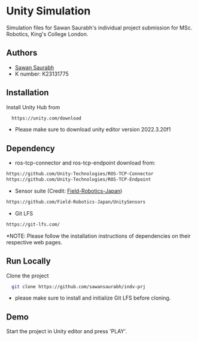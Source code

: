
# Unity Simulation
Simulation files for Sawan Saurabh's individual project submission for MSc. Robotics, King's College London. 



## Authors

- [Sawan Saurabh](https://www.linkedin.com/in/sawan-saurabh/)
- K number: K23131775

## Installation

Install Unity Hub from 

```bash
  https://unity.com/download
```
* Please make sure to download unity editor version 2022.3.20f1


## Dependency

* ros-tcp-connector and ros-tcp-endpoint
 download from: 
```bash
https://github.com/Unity-Technologies/ROS-TCP-Connector
https://github.com/Unity-Technologies/ROS-TCP-Endpoint
```
*  Sensor suite (Credit: [Field-Robotics-Japan](https://github.com/Field-Robotics-Japan))
```bash
https://github.com/Field-Robotics-Japan/UnitySensors
```
* Git LFS
```bash
https://git-lfs.com/
```
*NOTE: Please follow the installation instructions of dependencies on their respective web pages.
## Run Locally

Clone the project

```bash
  git clone https://github.com/sawansaurabh/indv-prj
```
* please make sure to install and initialize Git LFS before cloning.
## Demo

Start the project in Unity editor and press 'PLAY'. 

